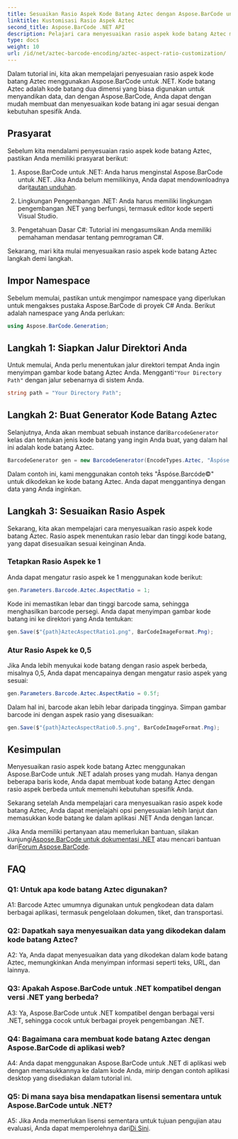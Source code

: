 ```yaml
---
title: Sesuaikan Rasio Aspek Kode Batang Aztec dengan Aspose.BarCode untuk .NET
linktitle: Kustomisasi Rasio Aspek Aztec
second_title: Aspose.BarCode .NET API
description: Pelajari cara menyesuaikan rasio aspek kode batang Aztec menggunakan Aspose.BarCode untuk .NET. Buat kode batang yang unik dan fleksibel untuk aplikasi .NET Anda.
type: docs
weight: 10
url: /id/net/aztec-barcode-encoding/aztec-aspect-ratio-customization/
---
```

Dalam tutorial ini, kita akan mempelajari penyesuaian rasio aspek kode batang Aztec menggunakan Aspose.BarCode untuk .NET. Kode batang Aztec adalah kode batang dua dimensi yang biasa digunakan untuk menyandikan data, dan dengan Aspose.BarCode, Anda dapat dengan mudah membuat dan menyesuaikan kode batang ini agar sesuai dengan kebutuhan spesifik Anda.

## Prasyarat

Sebelum kita mendalami penyesuaian rasio aspek kode batang Aztec, pastikan Anda memiliki prasyarat berikut:

1.  Aspose.BarCode untuk .NET: Anda harus menginstal Aspose.BarCode untuk .NET. Jika Anda belum memilikinya, Anda dapat mendownloadnya dari[tautan unduhan](https://releases.aspose.com/barcode/net/).

2. Lingkungan Pengembangan .NET: Anda harus memiliki lingkungan pengembangan .NET yang berfungsi, termasuk editor kode seperti Visual Studio.

3. Pengetahuan Dasar C#: Tutorial ini mengasumsikan Anda memiliki pemahaman mendasar tentang pemrograman C#.

Sekarang, mari kita mulai menyesuaikan rasio aspek kode batang Aztec langkah demi langkah.

## Impor Namespace

Sebelum memulai, pastikan untuk mengimpor namespace yang diperlukan untuk mengakses pustaka Aspose.BarCode di proyek C# Anda. Berikut adalah namespace yang Anda perlukan:

```csharp
using Aspose.BarCode.Generation;
```

## Langkah 1: Siapkan Jalur Direktori Anda

 Untuk memulai, Anda perlu menentukan jalur direktori tempat Anda ingin menyimpan gambar kode batang Aztec Anda. Mengganti`"Your Directory Path"` dengan jalur sebenarnya di sistem Anda.

```csharp
string path = "Your Directory Path";
```

## Langkah 2: Buat Generator Kode Batang Aztec

 Selanjutnya, Anda akan membuat sebuah instance dari`BarcodeGenerator` kelas dan tentukan jenis kode batang yang ingin Anda buat, yang dalam hal ini adalah kode batang Aztec.

```csharp
BarcodeGenerator gen = new BarcodeGenerator(EncodeTypes.Aztec, "Åspóse.Barcóde©");
```

Dalam contoh ini, kami menggunakan contoh teks "Åspóse.Barcóde©" untuk dikodekan ke kode batang Aztec. Anda dapat menggantinya dengan data yang Anda inginkan.

## Langkah 3: Sesuaikan Rasio Aspek

Sekarang, kita akan mempelajari cara menyesuaikan rasio aspek kode batang Aztec. Rasio aspek menentukan rasio lebar dan tinggi kode batang, yang dapat disesuaikan sesuai keinginan Anda.

### Tetapkan Rasio Aspek ke 1

Anda dapat mengatur rasio aspek ke 1 menggunakan kode berikut:

```csharp
gen.Parameters.Barcode.Aztec.AspectRatio = 1;
```

Kode ini memastikan lebar dan tinggi barcode sama, sehingga menghasilkan barcode persegi. Anda dapat menyimpan gambar kode batang ini ke direktori yang Anda tentukan:

```csharp
gen.Save($"{path}AztecAspectRatio1.png", BarCodeImageFormat.Png);
```

### Atur Rasio Aspek ke 0,5

Jika Anda lebih menyukai kode batang dengan rasio aspek berbeda, misalnya 0,5, Anda dapat mencapainya dengan mengatur rasio aspek yang sesuai:

```csharp
gen.Parameters.Barcode.Aztec.AspectRatio = 0.5f;
```

Dalam hal ini, barcode akan lebih lebar daripada tingginya. Simpan gambar barcode ini dengan aspek rasio yang disesuaikan:

```csharp
gen.Save($"{path}AztecAspectRatio0.5.png", BarCodeImageFormat.Png);
```

## Kesimpulan

Menyesuaikan rasio aspek kode batang Aztec menggunakan Aspose.BarCode untuk .NET adalah proses yang mudah. Hanya dengan beberapa baris kode, Anda dapat membuat kode batang Aztec dengan rasio aspek berbeda untuk memenuhi kebutuhan spesifik Anda.

Sekarang setelah Anda mempelajari cara menyesuaikan rasio aspek kode batang Aztec, Anda dapat menjelajahi opsi penyesuaian lebih lanjut dan memasukkan kode batang ke dalam aplikasi .NET Anda dengan lancar.

 Jika Anda memiliki pertanyaan atau memerlukan bantuan, silakan kunjungi[Aspose.BarCode untuk dokumentasi .NET](https://reference.aspose.com/barcode/net/) atau mencari bantuan dari[Forum Aspose.BarCode](https://forum.aspose.com/c/barcode/13).

## FAQ

### Q1: Untuk apa kode batang Aztec digunakan?

A1: Barcode Aztec umumnya digunakan untuk pengkodean data dalam berbagai aplikasi, termasuk pengelolaan dokumen, tiket, dan transportasi.

### Q2: Dapatkah saya menyesuaikan data yang dikodekan dalam kode batang Aztec?

A2: Ya, Anda dapat menyesuaikan data yang dikodekan dalam kode batang Aztec, memungkinkan Anda menyimpan informasi seperti teks, URL, dan lainnya.

### Q3: Apakah Aspose.BarCode untuk .NET kompatibel dengan versi .NET yang berbeda?

A3: Ya, Aspose.BarCode untuk .NET kompatibel dengan berbagai versi .NET, sehingga cocok untuk berbagai proyek pengembangan .NET.

### Q4: Bagaimana cara membuat kode batang Aztec dengan Aspose.BarCode di aplikasi web?

A4: Anda dapat menggunakan Aspose.BarCode untuk .NET di aplikasi web dengan memasukkannya ke dalam kode Anda, mirip dengan contoh aplikasi desktop yang disediakan dalam tutorial ini.

### Q5: Di mana saya bisa mendapatkan lisensi sementara untuk Aspose.BarCode untuk .NET?

A5: Jika Anda memerlukan lisensi sementara untuk tujuan pengujian atau evaluasi, Anda dapat memperolehnya dari[Di Sini](https://purchase.aspose.com/temporary-license/).